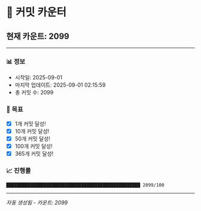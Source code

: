 # 🔢 커밋 카운터

## 현재 카운트: 2099

---

### 📊 정보
- 시작일: 2025-09-01
- 마지막 업데이트: 2025-09-01 02:15:59
- 총 커밋 수: 2099

### 🎯 목표
- [x] 1개 커밋 달성!
- [x] 10개 커밋 달성!
- [x] 50개 커밋 달성!
- [x] 100개 커밋 달성!
- [x] 365개 커밋 달성!

### 📈 진행률
```
██████████████████████████████████████████████████ 2099/100
```

---
*자동 생성됨 - 카운트: 2099*
